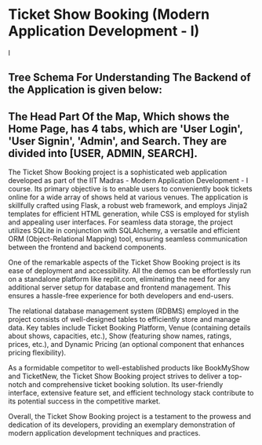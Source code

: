 # Ticket Show Booking (Modern Application Development - I)
I

## Tree Schema For Understanding The Backend of the Application is given below:
## The Head Part Of the Map, Which shows the Home Page, has 4 tabs, which are 'User Login', 'User Signin', 'Admin', and Search. They are divided into [USER, ADMIN, SEARCH].


The Ticket Show Booking project is a sophisticated web application developed as part of the IIT Madras - Modern Application Development - I course. Its primary objective is to enable users to conveniently book tickets online for a wide array of shows held at various venues. The application is skillfully crafted using Flask, a robust web framework, and employs Jinja2 templates for efficient HTML generation, while CSS is employed for stylish and appealing user interfaces. For seamless data storage, the project utilizes SQLite in conjunction with SQLAlchemy, a versatile and efficient ORM (Object-Relational Mapping) tool, ensuring seamless communication between the frontend and backend components.

One of the remarkable aspects of the Ticket Show Booking project is its ease of deployment and accessibility. All the demos can be effortlessly run on a standalone platform like replit.com, eliminating the need for any additional server setup for database and frontend management. This ensures a hassle-free experience for both developers and end-users.

The relational database management system (RDBMS) employed in the project consists of well-designed tables to efficiently store and manage data. Key tables include Ticket Booking Platform, Venue (containing details about shows, capacities, etc.), Show (featuring show names, ratings, prices, etc.), and Dynamic Pricing (an optional component that enhances pricing flexibility).

As a formidable competitor to well-established products like BookMyShow and TicketNew, the Ticket Show Booking project strives to deliver a top-notch and comprehensive ticket booking solution. Its user-friendly interface, extensive feature set, and efficient technology stack contribute to its potential success in the competitive market.

Overall, the Ticket Show Booking project is a testament to the prowess and dedication of its developers, providing an exemplary demonstration of modern application development techniques and practices.
